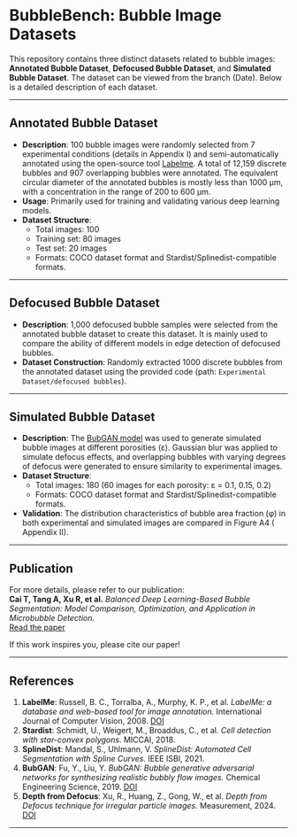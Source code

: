 # BubbleBench: Bubble Image Datasets
This repository contains three distinct datasets related to bubble images: **Annotated Bubble Dataset**, **Defocused Bubble Dataset**, and **Simulated Bubble Dataset**. The dataset can be viewed from the branch (Date). Below is a detailed description of each dataset.

---

## Annotated Bubble Dataset
- **Description**: 100 bubble images were randomly selected from 7 experimental conditions (details in Appendix I) and semi-automatically annotated using the open-source tool [Labelme](https://doi.org/10.1007/s11263-007-0090-8). A total of 12,159 discrete bubbles and 907 overlapping bubbles were annotated. The equivalent circular diameter of the annotated bubbles is mostly less than 1000 μm, with a concentration in the range of 200 to 600 μm.
- **Usage**: Primarily used for training and validating various deep learning models.
- **Dataset Structure**:
  - Total images: 100
  - Training set: 80 images
  - Test set: 20 images
  - Formats: COCO dataset format and Stardist/Splinedist-compatible formats.

---

## Defocused Bubble Dataset
- **Description**: 1,000 defocused bubble samples were selected from the annotated bubble dataset to create this dataset. It is mainly used to compare the ability of different models in edge detection of defocused bubbles.
- **Dataset Construction**: Randomly extracted 1000 discrete bubbles from the annotated dataset using the provided code (path: `Experimental Dataset/defocused bubbles`).

---

## Simulated Bubble Dataset
- **Description**: The [BubGAN model](https://doi.org/10.1016/j.ces.2019.04.004) was used to generate simulated bubble images at different porosities (ε). Gaussian blur was applied to simulate defocus effects, and overlapping bubbles with varying degrees of defocus were generated to ensure similarity to experimental images.
- **Dataset Structure**:
  - Total images: 180 (60 images for each porosity: ε = 0.1, 0.15, 0.2)
  - Formats: COCO dataset format and Stardist/Splinedist-compatible formats.
- **Validation**: The distribution characteristics of bubble area fraction (φ) in both experimental and simulated images are compared in Figure A4 ( Appendix II).

---

## Publication
For more details, please refer to our publication:  
**Cai T, Tang A, Xu R, et al.** *Balanced Deep Learning-Based Bubble Segmentation: Model Comparison, Optimization, and Application in Microbubble Detection.*  
[Read the paper](https://papers.ssrn.com/sol3/papers.cfm?abstract_id=5142422)  

If this work inspires you, please cite our paper!

---

## References
1. **LabelMe**: Russell, B. C., Torralba, A., Murphy, K. P., et al. *LabelMe: a database and web-based tool for image annotation.* International Journal of Computer Vision, 2008. [DOI](https://doi.org/10.1007/s11263-007-0090-8)  
2. **Stardist**: Schmidt, U., Weigert, M., Broaddus, C., et al. *Cell detection with star-convex polygons.* MICCAI, 2018.  
3. **SplineDist**: Mandal, S., Uhlmann, V. *SplineDist: Automated Cell Segmentation with Spline Curves.* IEEE ISBI, 2021.  
4. **BubGAN**: Fu, Y., Liu, Y. *BubGAN: Bubble generative adversarial networks for synthesizing realistic bubbly flow images.* Chemical Engineering Science, 2019. [DOI](https://doi.org/10.1016/j.ces.2019.04.004)  
5. **Depth from Defocus**: Xu, R., Huang, Z., Gong, W., et al. *Depth from Defocus technique for irregular particle images.* Measurement, 2024. [DOI](https://doi.org/10.1016/j.measurement.2024.115156)  

---

